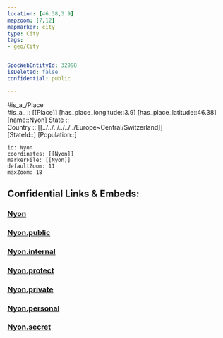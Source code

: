 ```yaml
---
location: [46.38,3.9] 
mapzoom: [7,12] 
mapmarker: city 
type: City
tags:
- geo/City


SpocWebEntityId: 32998
isDeleted: false
confidential: public

---
```

#is_a_/Place  
#is_a_ :: [[Place]] 
[has_place_longitude::3.9] 
[has_place_latitude::46.38] 
[name::Nyon] 
State ::  
Country :: [[../../../../../../Europe~Central/Switzerland]]  
[StateId::] 
[Population::] 



```leaflet
id: Nyon
coordinates: [[Nyon]] 
markerFile: [[Nyon]] 
defaultZoom: 11 
maxZoom: 18
```


## Confidential Links & Embeds: 

### [Nyon](/_Standards/Earth/Continent/Europe/Europe~West/France/regions~France/Auvergne-Rhône-Alpes/departments~Auvergne-Rhône-Alpes/Allier/communes~Allier/Vichy/cities~Vichy/Nyon.md) 

### [Nyon.public](/_public/Earth/Continent/Europe/Europe~West/France/regions~France/Auvergne-Rhône-Alpes/departments~Auvergne-Rhône-Alpes/Allier/communes~Allier/Vichy/cities~Vichy/Nyon.public.md) 

### [Nyon.internal](/_internal/Earth/Continent/Europe/Europe~West/France/regions~France/Auvergne-Rhône-Alpes/departments~Auvergne-Rhône-Alpes/Allier/communes~Allier/Vichy/cities~Vichy/Nyon.internal.md) 

### [Nyon.protect](/_protect/Earth/Continent/Europe/Europe~West/France/regions~France/Auvergne-Rhône-Alpes/departments~Auvergne-Rhône-Alpes/Allier/communes~Allier/Vichy/cities~Vichy/Nyon.protect.md) 

### [Nyon.private](/_private/Earth/Continent/Europe/Europe~West/France/regions~France/Auvergne-Rhône-Alpes/departments~Auvergne-Rhône-Alpes/Allier/communes~Allier/Vichy/cities~Vichy/Nyon.private.md) 

### [Nyon.personal](/_personal/Earth/Continent/Europe/Europe~West/France/regions~France/Auvergne-Rhône-Alpes/departments~Auvergne-Rhône-Alpes/Allier/communes~Allier/Vichy/cities~Vichy/Nyon.personal.md) 

### [Nyon.secret](/_secret/Earth/Continent/Europe/Europe~West/France/regions~France/Auvergne-Rhône-Alpes/departments~Auvergne-Rhône-Alpes/Allier/communes~Allier/Vichy/cities~Vichy/Nyon.secret.md)

